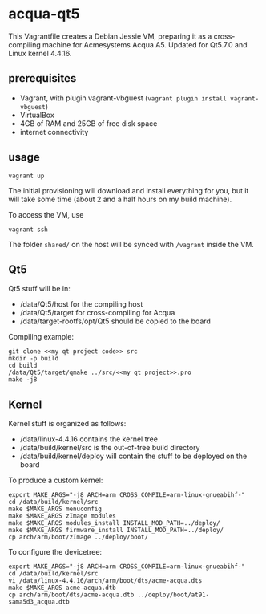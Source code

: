 # acqua-qt5

This Vagrantfile creates a Debian Jessie VM, preparing it as a cross-compiling machine for Acmesystems Acqua A5.
Updated for Qt5.7.0 and Linux kernel 4.4.16.

## prerequisites

- Vagrant, with plugin vagrant-vbguest (``vagrant plugin install vagrant-vbguest``)
- VirtualBox
- 4GB of RAM and 25GB of free disk space
- internet connectivity

## usage

`` vagrant up ``

The initial provisioning will download and install everything for you, but it will take some time (about 2 and a half hours on my build machine).

To access the VM, use

`` vagrant ssh ``

The folder `shared/` on the host will be synced with `/vagrant` inside the VM.

## Qt5

Qt5 stuff will be in:
- /data/Qt5/host for the compiling host
- /data/Qt5/target for cross-compiling for Acqua
- /data/target-rootfs/opt/Qt5 should be copied to the board

Compiling example:
```
git clone <<my qt project code>> src
mkdir -p build
cd build
/data/Qt5/target/qmake ../src/<<my qt project>>.pro
make -j8
```

## Kernel

Kernel stuff is organized as follows:
- /data/linux-4.4.16 contains the kernel tree
- /data/build/kernel/src is the out-of-tree build directory
- /data/build/kernel/deploy will contain the stuff to be deployed on the board

To produce a custom kernel:
```
export MAKE_ARGS="-j8 ARCH=arm CROSS_COMPILE=arm-linux-gnueabihf-"
cd /data/build/kernel/src
make $MAKE_ARGS menuconfig
make $MAKE_ARGS zImage modules
make $MAKE_ARGS modules_install INSTALL_MOD_PATH=../deploy/
make $MAKE_ARGS firmware_install INSTALL_MOD_PATH=../deploy/
cp arch/arm/boot/zImage ../deploy/boot/
```

To configure the devicetree:
```
export MAKE_ARGS="-j8 ARCH=arm CROSS_COMPILE=arm-linux-gnueabihf-"
cd /data/build/kernel/src
vi /data/linux-4.4.16/arch/arm/boot/dts/acme-acqua.dts
make $MAKE_ARGS acme-acqua.dtb
cp arch/arm/boot/dts/acme-acqua.dtb ../deploy/boot/at91-sama5d3_acqua.dtb
```

